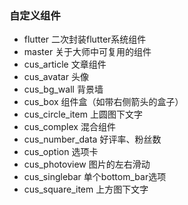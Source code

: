 ### 自定义组件

- flutter 二次封装flutter系统组件
- master 关于大师中可复用的组件
- cus_article 文章组件
- cus_avatar 头像
- cus_bg_wall 背景墙
- cus_box 组件盒（如带右侧箭头的盒子）
- cus_circle_item 上圆图下文字
- cus_complex 混合组件
- cus_number_data 好评率、粉丝数
- cus_option 选项卡 
- cus_photoview 图片的左右滑动
- cus_singlebar 单个bottom_bar选项
- cus_square_item 上方图下文字
